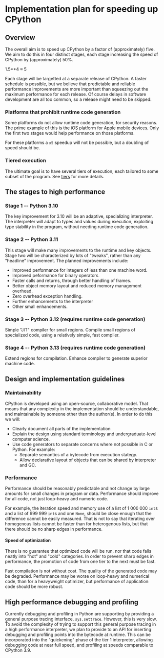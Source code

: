 # Implementation plan for speeding up CPython

## Overview

The overall aim is to speed up CPython by a factor of (approximately) five.
We aim to do this in four distinct stages, each stage increasing the speed of CPython by (approximately) 50%.

1.5**4 ≈ 5

Each stage will be targetted at a separate release of CPython.
A faster schedule is possible, but we believe that predictable and reliable performance improvements
are more important than squeezing out the maximum performance for each release.
Of course delays in software development are all too common,
so a release might need to be skipped.


### Platforms that prohibit runtime code generation

Some platforms do not allow runtime code generation, for security reasons.
The prime example of this is the iOS platform for Apple mobile devices.
Only the first two stages would help performance on those platforms.

For these platforms a `x5` speedup will not be possible, but a doubling of speed should be.

### Tiered execution

The ultimate goal is to have several tiers of execution, each tailored to some subset of the program.
See [tiers](./tiers.md) for more details.

## The stages to high performance

### Stage 1 -- Python 3.10

The key improvement for 3.10 will be an adaptive, specializing interpreter.
The interpreter will adapt to types and values during execution, exploiting
type stability in the program, without needing runtime code generation.

### Stage 2 -- Python 3.11

This stage will make many improvements to the runtime and key objects.
Stage two will be characterized by lots of "tweaks", rather than any "headline" improvement.
The planned improvements include:

* Improved performance for integers of less than one machine word.
* Improved peformance for binary operators.
* Faster calls and returns, through better handling of frames.
* Better object memory layout and reduced memory management overhead.
* Zero overhead exception handling.
* Further enhancements to the interpreter
* Other small enhancements.

### Stage 3 -- Python 3.12 (requires runtime code generation)

Simple "JIT" compiler for small regions. 
Compile small regions of specialized code, using a relatively simple, fast compiler.

### Stage 4 -- Python 3.13 (requires runtime code generation)

Extend regions for compilation.
Enhance compiler to generate superior machine code.

## Design and implementation guidelines

### Maintainability

CPython is developed using an open-source, collaborative model.
That means that any complexity in the implementation should be understandable, and maintainable by someone other than the author(s). In order to do this we will:

* Clearly document all parts of the implementation
* Explain the design using standard terminology and undergraduate-level computer science.
* Use code generators to separate concerns where not possible in C or Python. For example:
    * Separate semantics of a bytecode from execution stategy.
    * Allow declarative layout of objects that can be shared by interpreter and GC.

### Performance

Performance should be reasonably predictable and not change by large amounts for small changes in program or data.
Performance should improve for all code, not just loop-heavy and numeric code.

For example, the iteration speed and memory use of a list of 1 000 000 `int`s and a list of 999 999  `int`s and one `None`, should be close enough that the difference cannot be easily measured.
That is not to say that iterating over homegenous lists cannot be faster than for heterogenous lists, but that there should be no sharp edges in performance.

#### Speed of optimization

There is no guarantee that optimized code will be run, nor that code falls neatly into "hot" and "cold" categories. In order to prevent sharp edges in performance, the promotion of code from one tier to the next must be fast. 

Fast compilation is not without cost. The quality of the generated code may be degraded.
Performance may be worse on loop-heavy and numerical code, than for a heavyweight optimizer, but performance of application code should be more robust.

## High performance debugging and profiling

Currently debugging and profiling in Python are supporting by providing a general purpose tracing interface, `sys.settrace`. However, this is very slow. 
To avoid the complexity of trying to support this general purpose tracing in a high performance interpreter, we plan to provide to an API for inserting debugging and profiling points into the bytecode at runtime. This can be incorporated into the "quickening" phase of the tier 1 interpreter, allowing debugging code at near full speed, and profiling at speeds comparable to CPython 3.9.
